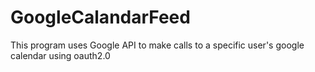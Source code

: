 # GoogleCalandarFeed
This program uses Google API to make calls to a specific user's google calendar using oauth2.0
